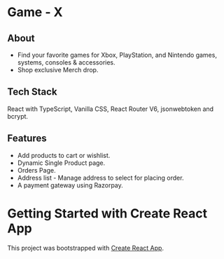 # Game - X

## About
* Find your favorite games for Xbox, PlayStation, and Nintendo games, systems, consoles & accessories.
* Shop exclusive Merch drop.

## Tech Stack

React with TypeScript, Vanilla CSS, React Router V6, jsonwebtoken and bcrypt.

## Features
* Add products to cart or wishlist.
* Dynamic Single Product page.
* Orders Page.
* Address list - Manage address to select for placing order.
* A payment gateway using Razorpay.
# Getting Started with Create React App

This project was bootstrapped with [Create React App](https://github.com/facebook/create-react-app).

